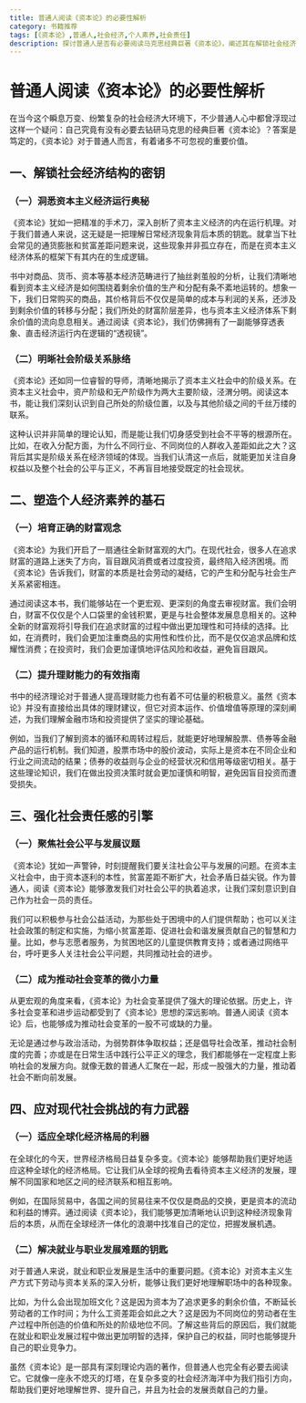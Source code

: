 ```yaml
---
title: 普通人阅读《资本论》的必要性解析
category: 书籍推荐
tags: [《资本论》,普通人,社会经济,个人素养,社会责任]
description: 探讨普通人是否有必要阅读马克思经典巨著《资本论》，阐述其在解锁社会经济结构、塑造个人经济素养、强化社会责任感以及应对现代社会挑战等方面的重要价值。
---
```

# 普通人阅读《资本论》的必要性解析
在当今这个瞬息万变、纷繁复杂的社会经济大环境下，不少普通人心中都曾浮现过这样一个疑问：自己究竟有没有必要去钻研马克思的经典巨著《资本论》？答案是笃定的，《资本论》对于普通人而言，有着诸多不可忽视的重要价值。

## 一、解锁社会经济结构的密钥
### （一）洞悉资本主义经济运行奥秘
《资本论》犹如一把精准的手术刀，深入剖析了资本主义经济的内在运行机理。对于我们普通人来说，这无疑是一把理解日常经济现象背后本质的钥匙。就拿当下社会常见的通货膨胀和贫富差距问题来说，这些现象并非孤立存在，而是在资本主义经济体系的框架下有其内在的生成逻辑。

书中对商品、货币、资本等基本经济范畴进行了抽丝剥茧般的分析，让我们清晰地看到资本主义经济是如何围绕着剩余价值的生产和分配有条不紊地运转的。想象一下，我们日常购买的商品，其价格背后不仅仅是简单的成本与利润的关系，还涉及到剩余价值的转移与分配；我们所处的财富阶层差异，也与资本主义经济体系下剩余价值的流向息息相关。通过阅读《资本论》，我们仿佛拥有了一副能够穿透表象、直击经济运行内在逻辑的“透视镜”。

### （二）明晰社会阶级关系脉络
《资本论》还如同一位睿智的导师，清晰地揭示了资本主义社会中的阶级关系。在资本主义社会中，资产阶级和无产阶级作为两大主要阶级，泾渭分明。阅读这本书，能让我们深刻认识到自己所处的阶级位置，以及与其他阶级之间的千丝万缕的联系。

这种认识并非简单的理论认知，而是能让我们切身感受到社会不平等的根源所在。比如，在收入分配方面，为什么不同行业、不同岗位的人群收入差距如此之大？这背后其实是阶级关系在经济领域的体现。当我们认清这一点后，就能更加关注自身权益以及整个社会的公平与正义，不再盲目地接受既定的社会现状。

## 二、塑造个人经济素养的基石
### （一）培育正确的财富观念
《资本论》为我们开启了一扇通往全新财富观的大门。在现代社会，很多人在追求财富的道路上迷失了方向，盲目跟风消费或者过度投资，最终陷入经济困境。而《资本论》告诉我们，财富的本质是社会劳动的凝结，它的产生和分配与社会生产关系紧密相连。

通过阅读这本书，我们能够站在一个更宏观、更深刻的角度去审视财富。我们会明白，财富不仅仅是个人口袋里的金钱积累，更是与社会整体发展息息相关的。这种全新的财富观将引导我们在追求财富的过程中做出更加理性和可持续的选择。比如，在消费时，我们会更加注重商品的实用性和性价比，而不是仅仅追求品牌和炫耀性消费；在投资时，我们会更加谨慎地评估风险和收益，避免盲目跟风。

### （二）提升理财能力的有效指南
书中的经济理论对于普通人提高理财能力也有着不可估量的积极意义。虽然《资本论》并没有直接给出具体的理财建议，但它对资本运作、价值增值等原理的深刻阐述，为我们理解金融市场和投资提供了坚实的理论基础。

例如，当我们了解到资本的循环和周转过程后，就能更好地理解股票、债券等金融产品的运行机制。我们知道，股票市场中的股价波动，实际上是资本在不同企业和行业之间流动的结果；债券的收益则与企业的经营状况和信用等级密切相关。基于这些理论知识，我们在做出投资决策时就会更加谨慎和明智，避免因盲目投资而遭受损失。

## 三、强化社会责任感的引擎
### （一）聚焦社会公平与发展议题
《资本论》犹如一声警钟，时刻提醒我们要关注社会公平与发展的问题。在资本主义社会中，由于资本逐利的本性，贫富差距不断扩大，社会矛盾日益尖锐。作为普通人，阅读《资本论》能够激发我们对社会公平的执着追求，让我们深刻意识到自己作为社会一员的责任。

我们可以积极参与社会公益活动，为那些处于困境中的人们提供帮助；也可以关注社会政策的制定和实施，为缩小贫富差距、促进社会和谐发展贡献自己的智慧和力量。比如，参与志愿者服务，为贫困地区的儿童提供教育支持；或者通过网络平台，呼吁更多人关注社会公平问题，共同推动社会的进步。

### （二）成为推动社会变革的微小力量
从更宏观的角度来看，《资本论》为社会变革提供了强大的理论依据。历史上，许多社会变革和进步运动都受到了《资本论》思想的深远影响。普通人阅读《资本论》后，也能够成为推动社会变革的一股不可或缺的力量。

无论是通过参与政治活动，为弱势群体争取权益；还是倡导社会改革，推动社会制度的完善；亦或是在日常生活中践行公平正义的理念，我们都能够在一定程度上影响社会的发展方向。就像无数的普通人汇聚在一起，形成一股强大的力量，推动着社会不断向前发展。

## 四、应对现代社会挑战的有力武器
### （一）适应全球化经济格局的利器
在全球化的今天，世界经济格局日益复杂多变。《资本论》能够帮助我们更好地适应这种全球化的经济格局。它让我们从全球的视角去看待资本主义经济的发展，理解不同国家和地区之间的经济联系和相互影响。

例如，在国际贸易中，各国之间的贸易往来不仅仅是商品的交换，更是资本的流动和利益的博弈。通过阅读《资本论》，我们能够更加清晰地认识到这种经济现象背后的本质，从而在全球经济一体化的浪潮中找准自己的定位，把握发展机遇。

### （二）解决就业与职业发展难题的钥匙
对于普通人来说，就业和职业发展是生活中的重要问题。《资本论》对资本主义生产方式下劳动与资本关系的深入分析，能够让我们更好地理解职场中的各种现象。

比如，为什么会出现加班文化？这是因为资本为了追求更多的剩余价值，不断延长劳动者的工作时间；为什么工资差距会如此之大？这是因为不同岗位的劳动者在生产过程中所创造的价值和所处的阶级地位不同。了解这些背后的原因后，我们就能在就业和职业发展过程中做出更加明智的选择，保护自己的权益，同时也能够提升自己的职业竞争力。

虽然《资本论》是一部具有深刻理论内涵的著作，但普通人也完全有必要去阅读它。它就像一座永不熄灭的灯塔，在复杂多变的社会经济海洋中为我们指引方向，帮助我们更好地理解世界、提升自己，并且为社会的发展贡献自己的力量。